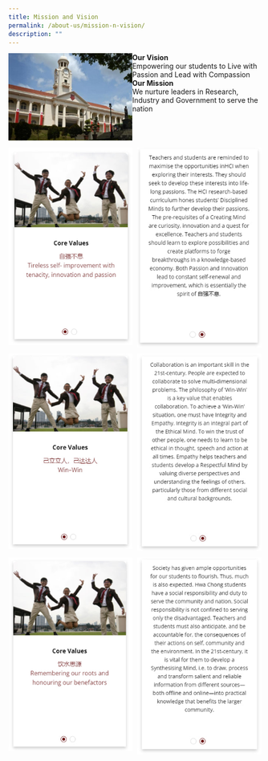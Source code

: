 ```yaml
---
title: Mission and Vision
permalink: /about-us/mission-n-vision/
description: ""
---
```

<img align="left" style="width:49%" src="/images/missionvision.png">

**Our Vision**<br>
Empowering our students to Live with Passion and Lead with Compassion<br>
**Our Mission**<br>
We nurture leaders in Research, Industry and Government to serve the nation
<br clear="left">

<img align="left" style="width:49%" src="/images/corevalue1.jpg">
<img align="right" style="width:49%" src="/images/corevalues1.jpg">
<br clear="left"><br>

<img align="left" style="width:49%" src="/images/corevalue2.jpg">
<img align="right" style="width:49%" src="/images/corevalues2.jpg">
<br clear="left"><br>

<img align="left" style="width:49%" src="/images/corevalue3.jpg">
<img align="right" style="width:49%" src="/images/corevalues3.jpg">
<br clear="left"><br>